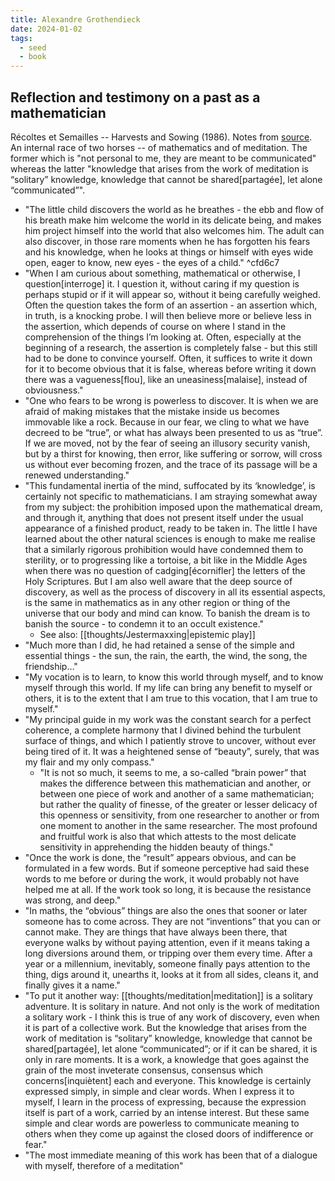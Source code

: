 ```yaml
---
title: Alexandre Grothendieck
date: 2024-01-02
tags:
  - seed
  - book
---
```

## Reflection and testimony on a past as a mathematician

Récoltes et Semailles -- Harvests and Sowing (1986). Notes from [source](https://tongchow.github.io/ReSI.pdf). An internal race of two horses -- of mathematics and of meditation. The former which is "not personal to me, they are meant to be communicated" whereas the latter "knowledge that arises from the work of meditation is “solitary” knowledge, knowledge that cannot be shared[partagée], let alone “communicated”".

- "The little child discovers the world as he breathes - the ebb and flow of his breath make him welcome the world in its delicate being, and makes him project himself into the world that also welcomes him. The adult can also discover, in those rare moments when he has forgotten his fears and his knowledge, when he looks at things or himself with eyes wide open, eager to know, new eyes - the eyes of a child." ^cfd6c7
- "When I am curious about something, mathematical or otherwise, I question[interroge] it. I question it, without caring if my question is perhaps stupid or if it will appear so, without it being carefully weighed. Often the question takes the form of an assertion - an assertion which, in truth, is a knocking probe. I will then believe more or believe less in the assertion, which depends of course on where I stand in the comprehension of the things I’m looking at. Often, especially at the beginning of a research, the assertion is completely false - but this still had to be done to convince yourself. Often, it suffices to write it down for it to become obvious that it is false, whereas before writing it down there was a vagueness[flou], like an uneasiness[malaise], instead of obviousness."
- "One who fears to be wrong is powerless to discover. It is when we are afraid of making mistakes that the mistake inside us becomes immovable like a rock. Because in our fear, we cling to what we have decreed to be “true”, or what has always been presented to us as “true”. If we are moved, not by the fear of seeing an illusory security vanish, but by a thirst for knowing, then error, like suffering or sorrow, will cross us without ever becoming frozen, and the trace of its passage will be a renewed understanding."
- "This fundamental inertia of the mind, suffocated by its ‘knowledge’, is certainly not specific to mathematicians. I am straying somewhat away from my subject: the prohibition imposed upon the mathematical dream, and through it, anything that does not present itself under the usual appearance of a finished product, ready to be taken in. The little I have learned about the other natural sciences is enough to make me realise that a similarly rigorous prohibition would have condemned them to sterility, or to progressing like a tortoise, a bit like in the Middle Ages when there was no question of cadging[écornifler] the letters of the Holy Scriptures. But I am also well aware that the deep source of discovery, as well as the process of discovery in all its essential aspects, is the same in mathematics as in any other region or thing of the universe that our body and mind can know. To banish the dream is to banish the source - to condemn it to an occult existence."
	- See also: [[thoughts/Jestermaxxing|epistemic play]]
- "Much more than I did, he had retained a sense of the simple and essential things - the sun, the rain, the earth, the wind, the song, the friendship…"
- "My vocation is to learn, to know this world through myself, and to know myself through this world. If my life can bring any benefit to myself or others, it is to the extent that I am true to this vocation, that I am true to myself."
- "My principal guide in my work was the constant search for a perfect coherence, a complete harmony that I divined behind the turbulent surface of things, and which I patiently strove to uncover, without ever being tired of it. It was a heightened sense of “beauty”, surely, that was my flair and my only compass."
	- "It is not so much, it seems to me, a so-called “brain power” that makes the difference between this mathematician and another, or between one piece of work and another of a same mathematician; but rather the quality of finesse, of the greater or lesser delicacy of this openness or sensitivity, from one researcher to another or from one moment to another in the same researcher. The most profound and fruitful work is also that which attests to the most delicate sensitivity in apprehending the hidden beauty of things."
- "Once the work is done, the “result” appears obvious, and can be formulated in a few words. But if someone perceptive had said these words to me before or during the work, it would probably not have helped me at all. If the work took so long, it is because the resistance was strong, and deep."
- "In maths, the “obvious” things are also the ones that sooner or later someone has to come across. They are not “inventions” that you can or cannot make. They are things that have always been there, that everyone walks by without paying attention, even if it means taking a long diversions around them, or tripping over them every time. After a year or a millennium, inevitably, someone finally pays attention to the thing, digs around it, unearths it, looks at it from all sides, cleans it, and finally gives it a name."
- "To put it another way: [[thoughts/meditation|meditation]] is a solitary adventure. It is solitary in nature. And not only is the work of meditation a solitary work - I think this is true of any work of discovery, even when it is part of a collective work. But the knowledge that arises from the work of meditation is “solitary” knowledge, knowledge that cannot be shared[partagée], let alone “communicated”; or if it can be shared, it is only in rare moments. It is a work, a knowledge that goes against the grain of the most inveterate consensus, consensus which concerns[inquiètent] each and everyone. This knowledge is certainly expressed simply, in simple and clear words. When I express it to myself, I learn in the process of expressing, because the expression itself is part of a work, carried by an intense interest. But these same simple and clear words are powerless to communicate meaning to others when they come up against the closed doors of indifference or fear."
- "The most immediate meaning of this work has been that of a dialogue with myself, therefore of a meditation"